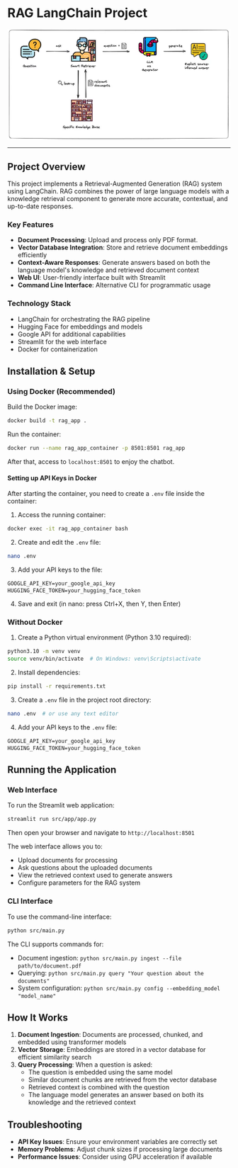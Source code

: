 # RAG LangChain Project

![Background](background.png)

---
## Project Overview

This project implements a Retrieval-Augmented Generation (RAG) system using LangChain. RAG combines the power of large language models with a knowledge retrieval component to generate more accurate, contextual, and up-to-date responses.

### Key Features

- **Document Processing**: Upload and process only PDF format.
- **Vector Database Integration**: Store and retrieve document embeddings efficiently
- **Context-Aware Responses**: Generate answers based on both the language model's knowledge and retrieved document context
- **Web UI**: User-friendly interface built with Streamlit
- **Command Line Interface**: Alternative CLI for programmatic usage

### Technology Stack

- LangChain for orchestrating the RAG pipeline
- Hugging Face for embeddings and models
- Google API for additional capabilities
- Streamlit for the web interface
- Docker for containerization

## Installation & Setup

### Using Docker (Recommended)

Build the Docker image:
```bash
docker build -t rag_app .
```

Run the container:
```bash
docker run --name rag_app_container -p 8501:8501 rag_app
```

After that, access to `localhost:8501` to enjoy the chatbot.

#### Setting up API Keys in Docker

After starting the container, you need to create a `.env` file inside the container:

1. Access the running container:
```bash
docker exec -it rag_app_container bash
```

2. Create and edit the `.env` file:
```bash
nano .env
```

3. Add your API keys to the file:
```
GOOGLE_API_KEY=your_google_api_key
HUGGING_FACE_TOKEN=your_hugging_face_token
```

4. Save and exit (in nano: press Ctrl+X, then Y, then Enter)

### Without Docker

1. Create a Python virtual environment (Python 3.10 required):
```bash
python3.10 -m venv venv
source venv/bin/activate  # On Windows: venv\Scripts\activate
```

2. Install dependencies:
```bash
pip install -r requirements.txt
```

3. Create a `.env` file in the project root directory:
```bash
nano .env  # or use any text editor
```

4. Add your API keys to the `.env` file:
```
GOOGLE_API_KEY=your_google_api_key
HUGGING_FACE_TOKEN=your_hugging_face_token
```

## Running the Application

### Web Interface
To run the Streamlit web application:
```bash
streamlit run src/app/app.py
```
Then open your browser and navigate to `http://localhost:8501`

The web interface allows you to:
- Upload documents for processing
- Ask questions about the uploaded documents
- View the retrieved context used to generate answers
- Configure parameters for the RAG system

### CLI Interface
To use the command-line interface:
```bash
python src/main.py
```

The CLI supports commands for:
- Document ingestion: `python src/main.py ingest --file path/to/document.pdf`
- Querying: `python src/main.py query "Your question about the documents"`
- System configuration: `python src/main.py config --embedding_model "model_name"`

## How It Works

1. **Document Ingestion**: Documents are processed, chunked, and embedded using transformer models
2. **Vector Storage**: Embeddings are stored in a vector database for efficient similarity search
3. **Query Processing**: When a question is asked:
   - The question is embedded using the same model
   - Similar document chunks are retrieved from the vector database
   - Retrieved context is combined with the question
   - The language model generates an answer based on both its knowledge and the retrieved context

## Troubleshooting

- **API Key Issues**: Ensure your environment variables are correctly set
- **Memory Problems**: Adjust chunk sizes if processing large documents
- **Performance Issues**: Consider using GPU acceleration if available